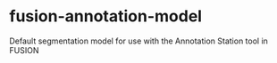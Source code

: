 # fusion-annotation-model
Default segmentation model for use with the Annotation Station tool in FUSION
